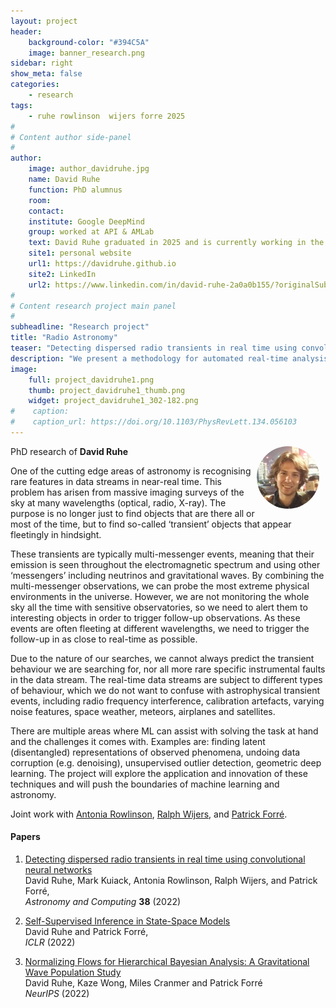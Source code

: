 ```yaml
---
layout: project
header: 
    background-color: "#394C5A"
    image: banner_research.png
sidebar: right
show_meta: false	
categories:
    - research
tags:
    - ruhe rowlinson  wijers forre 2025
#
# Content author side-panel
#
author:
    image: author_davidruhe.jpg
    name: David Ruhe
    function: PhD alumnus
    room: 
    contact:  
    institute: Google DeepMind
    group: worked at API & AMLab
    text: David Ruhe graduated in 2025 and is currently working in the generative models team at Google DeepMind.
    site1: personal website
    url1: https://davidruhe.github.io
    site2: LinkedIn
    url2: https://www.linkedin.com/in/david-ruhe-2a0a0b155/?originalSubdomain=nl
#
# Content research project main panel
#
subheadline: "Research project"
title: "Radio Astronomy"
teaser: "Detecting dispersed radio transients in real time using convolutional neural networks"
description: "We present a methodology for automated real-time analysis of a radio image data stream with the goal to find transient sources. Contrary to previous works, the transients we are interested in occur on a time-scale where dispersion starts to play a role, so we must search a higher-dimensional data space and yet work fast enough to keep up with the data stream in real time."
image:
    full: project_davidruhe1.png
    thumb: project_davidruhe1_thumb.png
    widget: project_davidruhe1_302-182.png
#    caption: 
#    caption_url: https://doi.org/10.1103/PhysRevLett.134.056103
---
```


<img src="../../members/DavidRuhe.jpg" alt="David Ruhe" width="100"
     style="float: right; margin-right: 10px; border-radius:50%;" />

PhD research of **David Ruhe**

One of the cutting edge areas of astronomy is recognising rare
features in data streams in near-real time. This problem has arisen
from massive imaging surveys of the sky at many wavelengths (optical,
radio, X-ray). The purpose is no longer just to find objects that are
there all or most of the time, but to find so-called ‘transient’
objects that appear fleetingly in hindsight. 

These transients are typically multi-messenger events, meaning that
their emission is seen throughout the electromagnetic spectrum and
using other ‘messengers’ including neutrinos and gravitational
waves. By combining the multi-messenger observations, we can probe the
most extreme physical environments in the universe. However, we are
not monitoring the whole sky all the time with sensitive
observatories, so we need to alert them to interesting objects in
order to trigger follow-up observations. As these events are often
fleeting at different wavelengths, we need to trigger the follow-up in
as close to real-time as possible. 

Due to the nature of our searches, we cannot always predict the
transient behaviour we are searching for, nor all more rare specific
instrumental faults in the data stream. The real-time data streams are
subject to different types of behaviour, which we do not want to
confuse with astrophysical transient events, including radio frequency
interference, calibration artefacts, varying noise features, space
weather, meteors, airplanes and satellites. 

There are multiple areas where ML can assist with solving the task at
hand and the challenges it comes with. Examples are: finding latent
(disentangled) representations of observed phenomena, undoing data
corruption (e.g. denoising), unsupervised outlier detection, geometric
deep learning. The project will explore the application and innovation
of these techniques and will push the boundaries of machine learning
and astronomy. 

Joint work with [Antonia Rowlinson][2], [Ralph Wijers][3], and
[Patrick Forré][4].

#### Papers

1. [Detecting dispersed radio transients in real time using convolutional neural networks][1]   
David Ruhe, Mark Kuiack, Antonia Rowlinson, Ralph Wijers, and Patrick Forré,   
*Astronomy and Computing*  **38** (2022) 

1. [Self-Supervised Inference in State-Space Models][5]   
David Ruhe and Patrick Forré,   
*ICLR* (2022)

1. [Normalizing Flows for Hierarchical Bayesian Analysis: A Gravitational Wave Population Study][6]   
David Ruhe, Kaze Wong, Miles Cranmer and Patrick Forré   
*NeurIPS* (2022) 

[1]: https://doi.org/10.1016/j.ascom.2021.100512
[2]: https://barowlinson.com
[3]: https://www.uva.nl/en/profile/w/i/r.a.m.j.wijers/r.a.m.j.wijers.html
[4]: https://www.uva.nl/en/profile/f/o/p.d.forre/p.d.forre.html
[5]: https://openreview.net/forum?id=VPjw9KPWRSK
[6]: https://arxiv.org/abs/2211.09008
